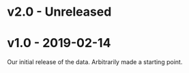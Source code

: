 # v2.0 - Unreleased

# v1.0 - 2019-02-14



Our initial release of the data. Arbitrarily made a starting point.
